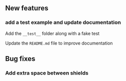 ## New features

### add a test example and update documentation

Add the `__test__` folder along with a fake test

Update the `README.md` file to improve documentation

## Bug fixes

### Add extra space between shields